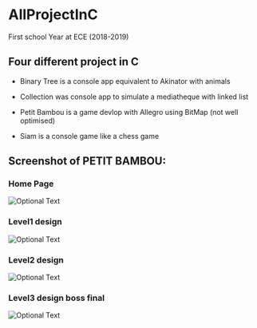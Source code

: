 # AllProjectInC

First school Year at ECE (2018-2019)

## Four different project in C

- Binary Tree is a console app equivalent to Akinator with animals

- Collection was console app to simulate a mediatheque with linked list

- Petit Bambou is a game devlop with Allegro using BitMap (not well optimised)

- Siam is a console game like a chess game

## Screenshot of PETIT BAMBOU:

### Home Page

![Optional Text](../main/AppScreenshot/HomePage.png)

### Level1 design

![Optional Text](../main/AppScreenshot/Level1.png)

### Level2 design

![Optional Text](../main/AppScreenshot/Level2.png)

### Level3 design boss final

![Optional Text](../main/AppScreenshot/Level3.png)
